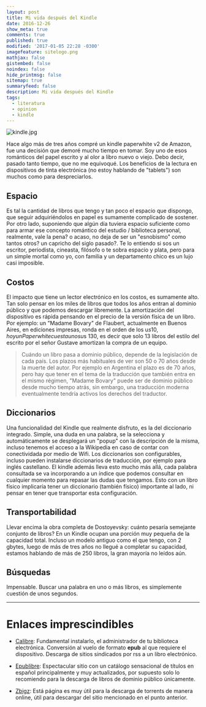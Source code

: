 ```yaml
---
layout: post
title: Mi vida después del Kindle
date: 2016-12-26
show_meta: true
comments: true
published: true
modified: '2017-01-05 22:28 -0300'
imagefeature: sitelogo.png
mathjax: false
gistembed: false
noindex: false
hide_printmsg: false
sitemap: true
summaryfeed: false
description: Mi vida después del Kindle
tags:
  - literatura
  - opinion
  - kindle
---
```


![kindle.jpg]({{site.baseurl}}/images/media/kindle.jpg)

Hace algo más de tres años compré un kindle paperwhite v2 de Amazon, fue una
decisión que demoré mucho tiempo en tomar. Soy uno de esos románticos del papel
escrito y al olor a libro nuevo o viejo. Debo decir, pasado tanto tiempo, que
no me equivoqué. Los beneficios de la lectura en dispositivos de tinta
electrónica (no estoy hablando de "tablets") son muchos como para
despreciarlos.  

<!-- break -->

## Espacio

Es tal la cantidad de libros que tengo y tan poco el espacio que dispongo, que
seguir adquiriéndolos en papel es sumamente complicado de sostener. Por otro
lado, suponiendo que algún día tuviera espacio suficiente como para armar ese
concepto romántico del estudio / biblioteca personal, realmente, vale la pena?
o acaso, no deja de ser un "esnobismo" como tantos otros? un capricho del siglo
pasado?. Te lo entiendo si sos un escritor, periodista, cineasta, filósofo o te
sobra espacio y plata, pero para un simple mortal como yo, con familia y un
departamento chico es un lujo casi imposible.

## Costos

El impacto que tiene un lector electrónico en los costos, es sumamente alto.
Tan solo pensar en los miles de libros que todos los años entran al dominio
público y que podemos descargar libremente. La amortización del dispositivo es
rápida pensando en el precio de la versión física de un libro. Por ejemplo: un
"Madame Bovary" de Flaubert, actualmente en Buenos Aires, en ediciones
impresas, ronda en el orden de los u$s 10, hoy un Paperwhite cuesta unos u$s
130, es decir que solo 13 libros del estilo del escrito por el señor Gustave
amortizan la compra de un equipo.

> Cuándo un libro pasa a dominio público, depende de la legislación de cada
> país. Los plazos más habituales de ver son 50 o 70 años desde la muerte del
> autor. Por ejemplo en Argentina el plazo es de 70 años, pero hay que tener en
> el tema de la traducción que también entra en el mismo régimen, "Madame
> Bovary" puede ser de dominio público desde mucho tiempo atrás, sin embargo,
> una traducción moderna eventualmente tendría activos los derechos del
> traductor. 

## Diccionarios

Una funcionalidad del Kindle que realmente disfruto, es la del diccionario
integrado. Simple, una duda en una palabra, se la selecciona y automáticamente
se desplegará un "popup" con la descripción de la misma, incluso tenemos el
acceso a la Wikipedia en caso de contar con conectividada por medio de Wifi.
Los diccionarios son configurables, incluso pueden instalarse diccionarios de
traducción, por ejemplo para inglés castellano. El kindle además lleva esto
mucho más allá, cada palabra consultada se va incorporando a un índice que
podemos consultar en cualquier momento para repasar las dudas que tengamos.
Esto con un libro físico implicaría tener un diccionario (también físico)
importante al lado, ni pensar en tener que transportar esta configuración.

## Transportabilidad

Llevar encima la obra completa de Dostoyevsky: cuánto pesaría semejante
conjunto de libros? En un Kindle ocupan una porción muy pequeña de la capacidad
total. Incluso un modelo antiguo como el que tengo, con 2 gbytes, luego de más
de tres años no llegué a completar su capacidad, estamos hablando de más de 250
libros, la gran mayoría no leídos aún. 

## Búsquedas

Impensable. Buscar una palabra en uno o más libros, es simplemente cuestión de
unos segundos.

---

# Enlaces imprescindibles

* [Calibre](https://calibre-ebook.com/): Fundamental instalarlo, el
  administrador de tu biblioteca electrónica. Conversión al vuelo de formato
  **epub** al que requiere el dispositivo. Descarga de sitios sindicados por
  rss a un libro electrónico.

* [Epublibre](https://www.epublibre.org): Espectacular sitio con un catálogo
  sensacional de títulos en español principalmente y muy actualizados, por
  supuesto solo lo recomiendo para la descarga de libros de dominio público
  únicamente.

* [Zbigz](https://www.zbigz.com/): Está página es muy útil para la descarga de
  torrents de manera online, útil para descargar del sitio mencionado en el
  punto anterior.
